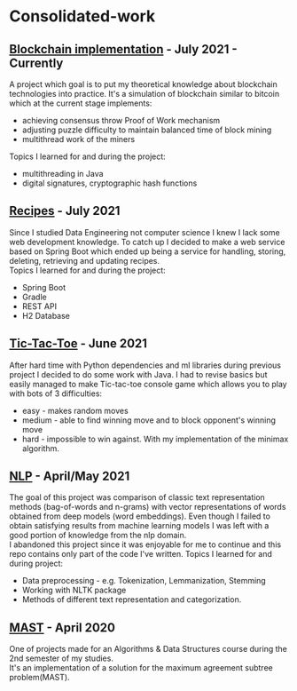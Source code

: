 # Consolidated-work


## [Blockchain implementation](https://github.com/bulaimaslo/Blockchain)  -  July 2021 - Currently
A project which goal is to put my theoretical knowledge about blockchain technologies into practice. It's a simulation of blockchain similar to bitcoin which at the current stage implements:
 - achieving consensus throw Proof of Work mechanism
 - adjusting puzzle difficulty to maintain balanced time of block mining
 - multithread work of the miners

Topics I learned for and during the project:
 - multithreading in Java
 - digital signatures, cryptographic hash functions

## [Recipes](https://github.com/bulaimaslo/Recipes)  -  July 2021
Since I studied Data Engineering not computer science I knew I lack some web development knowledge. To catch up I decided to make a web service based on Spring Boot which ended up being a service for handling, storing, deleting, retrieving and updating recipes.  
Topics I learned for and during the project:
 - Spring Boot
 - Gradle
 - REST API
 - H2 Database

## [Tic-Tac-Toe](https://github.com/bulaimaslo/tictactoe)  -  June 2021
After hard time with Python dependencies and ml libraries during previous project I decided to do some work with Java.
I had to revise basics but easily managed to make Tic-tac-toe console game which allows you to play with bots of 3 difficulties:  
 - easy - makes random moves
 - medium - able to find winning move and to block opponent's winning move
 - hard - impossible to win against. With my implementation of the minimax algorithm.

## [NLP](https://github.com/bulaimaslo/NLP)  -  April/May 2021
The goal of this project was comparison of classic text representation methods (bag-of-words and n-grams) with vector representations of words obtained from deep models (word embeddings). Even though I failed to obtain satisfying results from machine learning models I was left with a good portion of knowledge from the nlp domain.  
I abandoned this project since it was enjoyable for me to continue and this repo contains only part of the code I've written.
Topics I learned for and during project:
 - Data preprocessing - e.g. Tokenization, Lemmanization, Stemming
 - Working with NLTK package
 - Methods of different text representation and categorization.

## [MAST](https://github.com/bulaimaslo/MAST)  -  April 2020
One of projects made for an Algorithms & Data Structures course during the 2nd semester of my studies.  
It's an implementation of a solution for the maximum agreement subtree problem(MAST).

